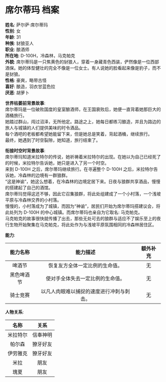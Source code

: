 # 席尔蒂玛 档案

**姓名**: 萨尔萨·席尔蒂玛  
**性别**: 女  
**年龄**: 31  
**种族**: 豺狼亚人  
**职业**: 酿酒师  
**所在地**: D-100H，冷森林，马克帕克  
**外貌**: 席尔蒂玛是一只焦黄色的豺狼人，穿着一身藏青色西装，俨然像是一位西部酒保。她的体型健壮的完全不像是一位女士。有人说她的脸看起来像是豹子，而不是豺狼。  
**性格**: 豪爽，略带古怪  
**喜好**: 酿造，羽衣甘蓝色拉  
**厌恶**: 胡萝卜  

**世界枯萎前背景故事**:  
席尔蒂玛是一位破败国度的皇室酿酒师，在王国衰败后，她便一直背着她那巨大的酒桶旅行。  
她踏过群山，闯过沼泽，无所他定。路途之上，她每日都练习酿造，并且为路边的旅人与城镇的人们提供美味的时令酒品。  
每个酒吧的老板都希望她能留下来，但是她总是笑着，背起酒桶，继续旅行。  
最终，她遇到了时空裂隙，她知道，旅行结束了。

**衔接时空时背景故事**:  
席尔蒂玛知道米拉特尔的传说，她祈祷着米拉特尔的出现。在她以为自己已经死了的时候，米拉特尔告诉她，她只是进入了另一个时空。  
来到 D-100H 之后，席尔蒂玛继续旅行。在寻遍整个 D-100H 之后，米拉特尔告诉她，冷森林的边境有一群狼群。  
“这是神谕”，她这么想着，在冷森林的边境定居下来。日夜与狼群共享酒品，慢慢的搭建起了自己的酒馆。  
席尔蒂玛觉得这还不够，因此它召集狼群，将此处组建成了一个小村落，一个浅坡平原与冷森林交界的小村落。  
慢慢的，小村落成为了城镇，而因为“神谕”，居民们开始为席尔蒂玛搭建议会，将此处列为 D-100H 的中心城镇。而席尔蒂玛也亲自为它取名: 马克帕克。  
马克帕克的故事很快就传播了出去，那些无处可去的狼群与适应不了娱乐至上的夜行生物开始聚集在马克帕克，将此处作为与浅坡平原氛围相同的冷森林居住区。

**能力**:

|能力名称|能力描述|额外补充|
|:---:|:---:|:---:|
|啤酒节|恢复友方全体一定比例的生命值。|无|
|黑色啤酒节|使对手全体失去一定比例的生命值。|无|
|骑士竞赛|以凡人肉眼难以捕捉的速度进行冲刺与刺击。|无|

**人物关系**:

|名称|关系|
|:---:|:---:|
|米拉特尔|信奉神明|
|帕尔森|獠牙好友|
|伊劳雅克|獠牙好友|
|米拉|朋友|
|瑰夏|朋友|
